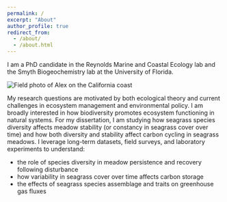 ```yaml
---
permalink: /
excerpt: "About"
author_profile: true
redirect_from: 
  - /about/
  - /about.html
---
```


I am a PhD candidate in the Reynolds Marine and Coastal Ecology lab and the Smyth Biogeochemistry lab at the University of Florida. 

![Field photo of Alex on the California coast](Bijak-field-photo-2.jpg)

My research questions are motivated by both ecological theory and current challenges in ecosystem management and environmental policy. I am broadly interested in how biodiversity promotes ecosystem functioning in natural systems. For my dissertation, I am studying how seagrass species diversity affects meadow stability (or constancy in seagrass cover over time) and how both diversity and stability affect carbon cycling in seagrass meadows. I leverage long-term datasets, field surveys, and laboratory experiments to understand:

- the role of species diversity in meadow persistence and recovery following disturbance  
- how variability in seagrass cover over time affects carbon storage  
- the effects of seagrass species assemblage and traits on greenhouse gas fluxes  
